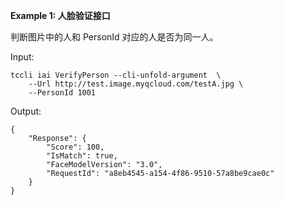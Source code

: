 **Example 1: 人脸验证接口**

判断图片中的人和 PersonId 对应的人是否为同一人。

Input: 

```
tccli iai VerifyPerson --cli-unfold-argument  \
    --Url http://test.image.myqcloud.com/testA.jpg \
    --PersonId 1001
```

Output: 
```
{
    "Response": {
        "Score": 100,
        "IsMatch": true,
        "FaceModelVersion": "3.0",
        "RequestId": "a8eb4545-a154-4f86-9510-57a8be9cae0c"
    }
}
```

